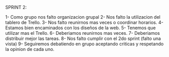 SPRINT 2: 

1- Como grupo nos falto organizacion grupal
2- Nos falto la utilizacion del tablero de Trello.
3- Nos falto reunirnos mas veces o coordinar horarios.
4- Estamos bien encaminados con los diseños de la web.
5- Tenemos que utilizar mas el Trello.
6- Deberiamos reunirnos mas veces.
7- Deberiamos distribuir mejor las tareas.
8- Nos falto cumplir con el 2do sprint (falto una vista)
9- Seguiremos debatiendo en grupo aceptando criticas y respetando la opinion de cada uno.
